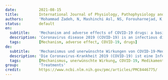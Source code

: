 ```yaml
---
date:          2021-08-15
title:         International Journal of Physiology, Pathophysiology and Pharmacology
authors:       'Mohammad Zadeh, N, Mashinchi Asl, NS, Forouharnejad, K, et al.'
status:        default
en:
  subtitle:    'Mechanism and adverse effects of COVID-19 drugs: a basic review'
  description: 'Coronavirus disease 2019 (COVID-19) is an infectious disease caused by severe acute respiratory syndrome coronavirus 2 (SARS-CoV-2). Coronavirus disease 2019 (COVID-19) is chronic, inflammatory. Although the exact mechanisms of COVID-19 have not been yet discovered some drugs are found helpful for its treatment. These drugs which are divided into some lines therapies, have demonstrated to be helpful for COVID-19 patients based on immune basic and its antiviral properties of the disease. Previous studies have been indicated that deterioration of COVID-19 condition is associated with a weaker immune system. Most of these therapies impact on the immune system and immune cells. Beside many beneficial effects of these drugs, some adverse effects (AE) have been reported in many experiments and clinical trials among patients suffering from COVID-19. In this review, we conclude some AEs of vitamin-D, zinc, remdesivir, hydroxychloroquine or chloroquine, azithromycin, dexamethasone, amantadine, aspirin reported in different papers and we continue the rest of the drugs in second part of our review article.'
  tags:        [Mechanism, adverse effect, COVID-19, drugs]
de:
  subtitle:    'Mechanismus und unerwünschte Wirkungen von COVID-19-Medikamenten: ein grundlegender Überblick'
  description: 'Die Coronavirus-Krankheit 2019 (COVID-19) ist eine Infektionskrankheit, die durch das schwere akute respiratorische Syndrom Coronavirus 2 (SARS-CoV-2) verursacht wird. Die Coronavirus-Krankheit 2019 (COVID-19) ist eine chronische, entzündliche Erkrankung. Obwohl die genauen Mechanismen von COVID-19 noch nicht erforscht sind, haben sich einige Medikamente als hilfreich für die Behandlung erwiesen. Diese Medikamente, die in verschiedene Therapielinien eingeteilt sind, haben sich für COVID-19-Patienten als hilfreich erwiesen, da sie das Immunsystem und die antiviralen Eigenschaften der Krankheit stärken. Frühere Studien haben gezeigt, dass eine Verschlechterung des Zustands von COVID-19 mit einer Schwächung des Immunsystems verbunden ist. Die meisten dieser Therapien wirken sich auf das Immunsystem und die Immunzellen aus. Neben vielen positiven Wirkungen dieser Medikamente wurden in vielen Experimenten und klinischen Studien bei COVID-19-Patienten auch einige unerwünschte Wirkungen (AE) festgestellt. In dieser Übersichtsarbeit fassen wir einige Nebenwirkungen von Vitamin D, Zink, Remdesivir, Hydroxychloroquin oder Chloroquin, Azithromycin, Dexamethason, Amantadin und Aspirin zusammen, über die in verschiedenen Veröffentlichungen berichtet wurde, und fahren im zweiten Teil unseres Übersichtsartikels mit dem Rest der Medikamente fort.' 
  tags:        [Mechanismus, unerwünschte Wirkung, COVID-19, Medikamente]
group:         'Treatments'
credit:        https://www.ncbi.nlm.nih.gov/pmc/articles/PMC8446775/
---
```

